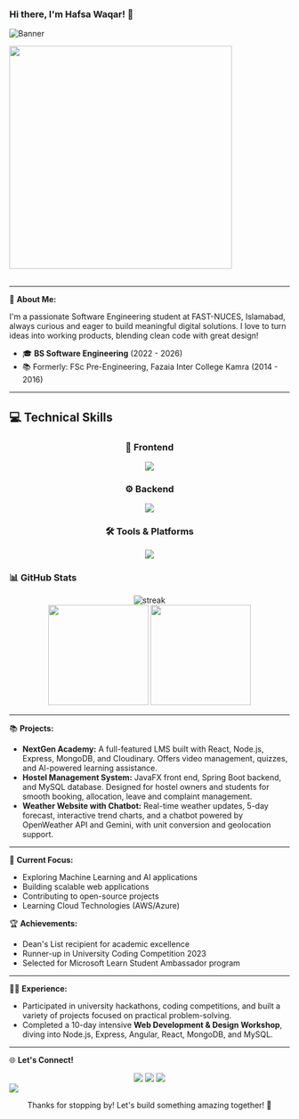 ### Hi there, I'm Hafsa Waqar! 👋

![Banner](https://capsule-render.vercel.app/api?type=waving&color=0:8E2DE2,100:4A00E0&height=150&section=header&text=Hafsa%20Waqar&fontSize=35&fontColor=ffffff&animation=fadeIn)

<img src="https://github.com/Anmol-Baranwal/Cool-GIFs-For-GitHub/assets/74038190/231375ce-58a3-4c3b-85c8-44ea51d1318f" width="400">
<br><br>

---

🤖 **About Me:**

I'm a passionate Software Engineering student at FAST-NUCES, Islamabad, always curious and eager to build meaningful digital solutions. I love to turn ideas into working products, blending clean code with great design!  

- 🎓 **BS Software Engineering** (2022 - 2026)  
- 📚 Formerly: FSc Pre-Engineering, Fazaia Inter College Kamra (2014 - 2016)

---

## 💻 Technical Skills

<div align="center">
  <h3>🎨 Frontend</h3>
  <img src="https://skillicons.dev/icons?i=react,nextjs,typescript,javascript,html,css,tailwind&perline=7" />
  
  <h3>⚙️ Backend</h3>
  <img src="https://skillicons.dev/icons?i=nodejs,express,mongodb,java,spring,mysql&perline=6" />
  
  <h3>🛠️ Tools & Platforms</h3>
  <img src="https://skillicons.dev/icons?i=git,github,vercel,firebase,figma,vscode,netlify,supabase&perline=8" />
</div>

### 📊 GitHub Stats

<div align="center">
  <img src="https://github-readme-streak-stats.herokuapp.com/?user=Hafsa-2625&theme=radical&hide_border=true&border_radius=10" alt="streak"/>
</div>

<div align="center">
  <img height="180em" src="https://github-readme-stats.vercel.app/api?username=Hafsa-2625&show_icons=true&theme=radical&hide_border=true&border_radius=10&include_all_commits=true&count_private=true"/>
  <img height="180em" src="https://github-readme-stats.vercel.app/api/top-langs/?username=Hafsa-2625&layout=compact&langs_count=7&theme=radical&hide_border=true&border_radius=10"/>
</div>

---

📚 **Projects:**

- **NextGen Academy:** A full-featured LMS built with React, Node.js, Express, MongoDB, and Cloudinary. Offers video management, quizzes, and AI-powered learning assistance.
- **Hostel Management System:** JavaFX front end, Spring Boot backend, and MySQL database. Designed for hostel owners and students for smooth booking, allocation, leave and complaint management.
- **Weather Website with Chatbot:** Real-time weather updates, 5-day forecast, interactive trend charts, and a chatbot powered by OpenWeather API and Gemini, with unit conversion and geolocation support.

---

🎯 **Current Focus:**
- Exploring Machine Learning and AI applications
- Building scalable web applications
- Contributing to open-source projects
- Learning Cloud Technologies (AWS/Azure)

🏆 **Achievements:**
- Dean's List recipient for academic excellence
- Runner-up in University Coding Competition 2023
- Selected for Microsoft Learn Student Ambassador program

---

👩‍💻 **Experience:**

- Participated in university hackathons, coding competitions, and built a variety of projects focused on practical problem-solving.
- Completed a 10-day intensive **Web Development & Design Workshop**, diving into Node.js, Express, Angular, React, MongoDB, and MySQL.

---

🌐 **Let's Connect!**

<div align="center">
  <a href="mailto:hafsawaqar197@gmail.com"><img src="https://custom-icon-badges.demolab.com/badge/-Email-red?style=for-the-badge&logo=mail&logoColor=white"/></a>
  <a href="https://github.com/Hafsa-2625"><img src="https://custom-icon-badges.demolab.com/badge/-GitHub-black?style=for-the-badge&logo=github&logoColor=white"/></a>
  <a href="https://www.linkedin.com/in/hafsa-waqar/"><img src="https://custom-icon-badges.demolab.com/badge/-LinkedIn-blue?style=for-the-badge&logo=linkedin&logoColor=white"/></a>
</div>

<img src="https://capsule-render.vercel.app/api?type=waving&color=gradient&height=100&section=footer"/>

<p align="center">Thanks for stopping by! Let's build something amazing together! 🚀</p>
